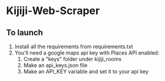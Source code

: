 # Kijiji-Web-Scraper

## To launch
1. Install all the requirements from requirements.txt
1. You'll need a google maps api key with Places API enabled:
    1. Create a "keys" folder under kijiji_rooms
    1. Make an api_keys.json file
    1. Make an API_KEY variable and set it to your api key
